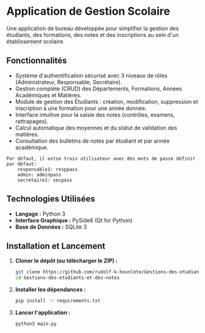# Application de Gestion Scolaire

Une application de bureau développée pour simplifier la gestion des étudiants, des formations, des notes et des inscriptions au sein d'un établissement scolaire.



## Fonctionnalités

* Système d'authentification sécurisé avec 3 niveaux de rôles (Administrateur, Responsable, Secrétaire).
* Gestion complète (CRUD) des Départements, Formations, Années Académiques et Matières.
* Module de gestion des Étudiants : création, modification, suppression et inscription à une formation pour une année donnée.
* Interface intuitive pour la saisie des notes (contrôles, examens, rattrapages).
* Calcul automatique des moyennes et du statut de validation des matières.
* Consultation des bulletins de notes par étudiant et par année académique.

```
Par défaut, il extse trois utilisateur avec des mots de passe définir par défaut:
    responsable1: resppass
    admin: adminpass
    secretaire1: secpass
```

## Technologies Utilisées

* **Langage :** Python 3
* **Interface Graphique :** PySide6 (Qt for Python)
* **Base de Données :** SQLite 3

## Installation et Lancement

1.  **Cloner le dépôt (ou télécharger le ZIP) :**
    ```sh
    git clone https://github.com/rudolf-k-hounlete/Gestions-des-etudiants-et-des-notes.git
    cd Gestions-des-etudiants-et-des-notes
    ```

2.  **Installer les dépendances :**
    ```sh
    pip install -r requirements.txt
    ```

3.  **Lancer l'application :**
    ```sh
    python3 main.py
    ```
